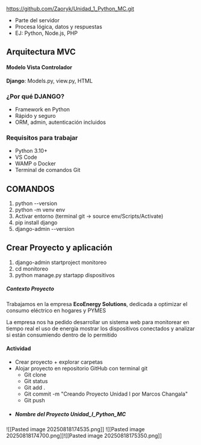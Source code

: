 https://github.com/Zaoryk/Unidad_1_Python_MC.git

- Parte del servidor
- Procesa lógica, datos y respuestas
- EJ: Python, Node.js, PHP

## Arquitectura MVC
#### Modelo Vista Controlador

**Django**: Models.py, view.py, HTML

### ¿Por qué DJANGO?

- Framework en Python
- Rápido y seguro
- ORM, admin, autenticación incluidos

### Requisitos para trabajar

- Python 3.10+
- VS Code
- WAMP o Docker
- Terminal de comandos Git


## COMANDOS

1. python --version
2. python -m venv env
3. Activar entorno (terminal git -> source env/Scripts/Activate)
4. pip install django
5. django-admin --version

## Crear Proyecto y aplicación

1. django-admin startproject monitoreo
2. cd monitoreo
3. python manage.py startapp dispositivos

##### Contexto Proyecto
Trabajamos en la empresa **EcoEnergy Solutions**, dedicada a optimizar el consumo eléctrico en hogares y PYMES

La empresa nos ha pedido desarrollar un sistema web para monitorear en tiempo real el uso de energía mostrar los dispositivos conectados y analizar si están consumiendo dentro de lo permitido

#### Actividad
- Crear proyecto + explorar carpetas
- Alojar proyecto en repositorio GitHub con terminal git
	- Git clone
	- Git status
	- Git add .
	- Git commit -m "Creando Proyecto Unidad I por Marcos Changala"
	- Git push
- ##### Nombre del Proyecto Unidad_I_Python_MC

![[Pasted image 20250818174535.png]]
![[Pasted image 20250818174700.png]]![[Pasted image 20250818175350.png]]